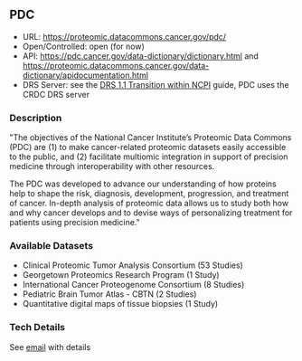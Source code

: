 ## PDC

* URL: https://proteomic.datacommons.cancer.gov/pdc/
* Open/Controlled: open (for now)
* API: https://pdc.cancer.gov/data-dictionary/dictionary.html and https://proteomic.datacommons.cancer.gov/data-dictionary/apidocumentation.html
* DRS Server: see the [DRS 1.1 Transition within NCPI](https://docs.google.com/document/d/1Wf4enSGOEXD5_AE-uzLoYqjIp5MnePbZ6kYTVFp1WoM/edit#heading=h.qiwlmit3m9) guide, PDC uses the CRDC DRS server

### Description

"The objectives of the National Cancer Institute’s Proteomic Data Commons (PDC) are (1) to make cancer-related proteomic datasets easily accessible to the public, and (2) facilitate multiomic integration in support of precision medicine through interoperability with other resources.

The PDC was developed to advance our understanding of how proteins help to shape the risk, diagnosis, development, progression, and treatment of cancer. In-depth analysis of proteomic data allows us to study both how and why cancer develops and to devise ways of personalizing treatment for patients using precision medicine."

### Available Datasets

* Clinical Proteomic Tumor Analysis Consortium (53 Studies)
* Georgetown Proteomics Research Program (1 Study)
* International Cancer Proteogenome Consortium (8 Studies)
* Pediatric Brain Tumor Atlas - CBTN (2 Studies)
* Quantitative digital maps of tissue biopsies (1 Study)

### Tech Details

See [email](https://mail.google.com/mail/u/3/?zx=rkmgl6cqlnby#label/0+Triage/FMfcgxwLsJtCSRXDZwbvvJGJzfJJXNWL) with details



